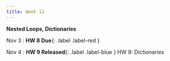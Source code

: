 ```yaml
---
title: Week 12
---
```


**Nested Loops, Dictionaries**

Nov 3
:  **HW 8 Due**{: .label .label-red }

Nov 4
:  **HW 9 Released**{: .label .label-blue } HW 9: Dictionaries

